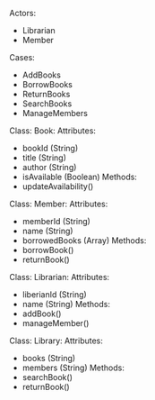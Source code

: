 
Actors:
  - Librarian 
  - Member 
  
Cases:
  - AddBooks
  - BorrowBooks
  - ReturnBooks
  - SearchBooks
  - ManageMembers


Class: Book:
Attributes:
  - bookId (String)
  - title (String)
  - author (String)
  - isAvailable (Boolean)
Methods:
  - updateAvailability()


Class: Member:
Attributes:
  - memberId (String)
  - name (String)
  - borrowedBooks (Array)
Methods:
  - borrowBook()
  - returnBook()

Class: Librarian:
Attributes:
  - liberianId (String)
  - name (String)
Methods:
  - addBook()
  - manageMember()


Class: Library:
Attributes:
  - books (String)
  - members (String)
Methods:
  - searchBook()
  - returnBook()

